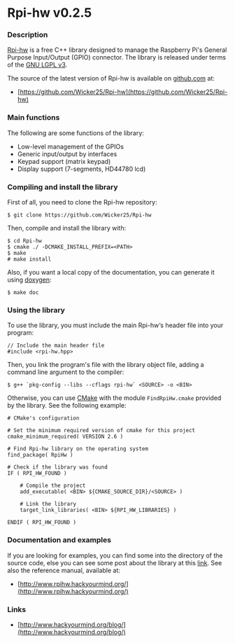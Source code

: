 Rpi-hw v0.2.5
=============

### Description

[Rpi-hw](http://www.hackyourmind.org/blog/projects/rpi-hw/) is a free C++ library 
designed to manage the Raspberry Pi's General Purpose Input/Output (GPIO) connector.
The library is released under terms of the [GNU LGPL v3](http://en.wikipedia.org/wiki/GNU_Lesser_General_Public_License).

The source of the latest version of Rpi-hw is available on [github.com](https://github.com/Wicker25/Rpi-hw) at:

- [https://github.com/Wicker25/Rpi-hw](https://github.com/Wicker25/Rpi-hw)

### Main functions

The following are some functions of the library:

* Low-level management of the GPIOs
* Generic input/output by interfaces
* Keypad support (matrix keypad)
* Display support (7-segments, HD44780 lcd)

### Compiling and install the library

First of all, you need to clone the Rpi-hw repository:

    $ git clone https://github.com/Wicker25/Rpi-hw

Then, compile and install the library with:

    $ cd Rpi-hw
    $ cmake ./ -DCMAKE_INSTALL_PREFIX=<PATH>
    $ make
    # make install

Also, if you want a local copy of the documentation, 
you can generate it using [doxygen](https://en.wikipedia.org/wiki/Doxygen):

    $ make doc

### Using the library

To use the library, you must include the main Rpi-hw‘s header file into your program:

    // Include the main header file
    #include <rpi-hw.hpp>

Then, you link the program's file with the library object file, adding a command line argument to the compiler:

    $ g++ `pkg-config --libs --cflags rpi-hw` <SOURCE> -o <BIN>

Otherwise, you can use [CMake](http://en.wikipedia.org/wiki/CMake) with the module `FindRpiHw.cmake` 
provided by the library. See the following example:

    # CMake's configuration

    # Set the minimum required version of cmake for this project
    cmake_minimum_required( VERSION 2.6 )

    # Find Rpi-hw library on the operating system
    find_package( RpiHw )

    # Check if the library was found
    IF ( RPI_HW_FOUND )

        # Compile the project
        add_executable( <BIN> ${CMAKE_SOURCE_DIR}/<SOURCE> )

        # Link the library
        target_link_libraries( <BIN> ${RPI_HW_LIBRARIES} )

    ENDIF ( RPI_HW_FOUND )

### Documentation and examples

If you are looking for examples, you can find some into the directory of the source code, 
else you can see some post about the library at this [link](http://www.hackyourmind.org/blog/category/rpi-hw/).
See also the reference manual, available at:

* [http://www.rpihw.hackyourmind.org/](http://www.rpihw.hackyourmind.org/)

### Links

* [http://www.hackyourmind.org/blog/](http://www.hackyourmind.org/blog/)

